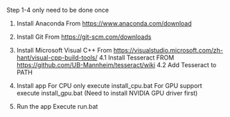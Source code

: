 Step 1-4 only need to be done once
1. Install Anaconda
From https://www.anaconda.com/download
2. Install Git
From https://git-scm.com/downloads
3. Install Microsoft Visual C++
From https://visualstudio.microsoft.com/zh-hant/visual-cpp-build-tools/
4.1 Install Tesseract
FROM https://github.com/UB-Mannheim/tesseract/wiki
4.2 Add Tesseract to PATH
5. Install app
For CPU only execute install_cpu.bat
For GPU support execute install_gpu.bat (Need to install NVIDIA GPU driver first)

6. Run the app
Execute run.bat